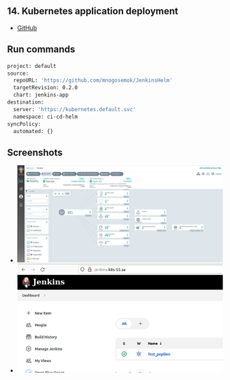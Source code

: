 ## 14. Kubernetes application deployment
* [GitHub](https://github.com/mnogosemok/JenkinsHelm)
## Run commands
``` Bash
project: default
source:
  repoURL: 'https://github.com/mnogosemok/JenkinsHelm'
  targetRevision: 0.2.0
  chart: jenkins-app
destination:
  server: 'https://kubernetes.default.svc'
  namespace: ci-cd-helm
syncPolicy:
  automated: {}
```
## Screenshots
* ![Image 1](argocd.PNG)
* ![Image 1](Jenkins.PNG)



